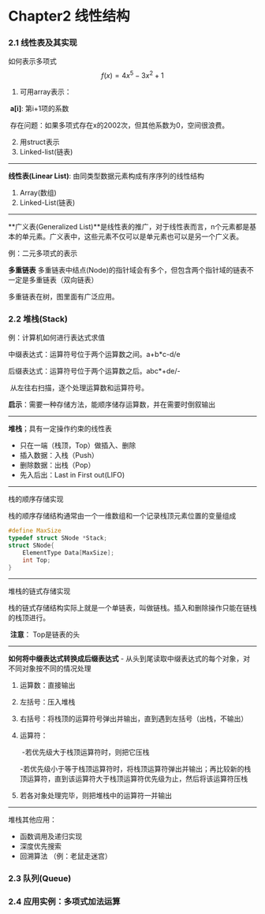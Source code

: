 # Chapter2 线性结构

### 2.1 线性表及其实现

如何表示多项式 
$$
f(x)=4x^5-3x^2+1
$$

1. 可用array表示：

​	 **a[i]**: 第i+1项的系数

​		存在问题：如果多项式存在x的2002次，但其他系数为0，空间很浪费。

2. 用struct表示
3. Linked-list(链表)

------

**线性表(Linear List)**: 由同类型数据元素构成有序序列的线性结构

1. Array(数组)
2. Linked-List(链表)

------

**广义表(Generalized List)**是线性表的推广，对于线性表而言，n个元素都是基本的单元素。广义表中，这些元素不仅可以是单元素也可以是另一个广义表。

例：二元多项式的表示

**多重链表** 多重链表中结点(Node)的指针域会有多个，但包含两个指针域的链表不一定是多重链表（双向链表）

多重链表在树，图里面有广泛应用。

### 2.2 堆栈(Stack)

例：计算机如何进行表达式求值

中缀表达式：运算符号位于两个运算数之间。a+b*c-d/e

后缀表达式：运算符号位于两个运算数之后。abc*+de/-

​	从左往右扫描，逐个处理运算数和运算符号。

​	**启示**：需要一种存储方法，能顺序储存运算数，并在需要时倒叙输出

------

**堆栈**；具有一定操作约束的线性表

- 只在一端（栈顶，Top）做插入、删除
- 插入数据：入栈（Push）
- 删除数据：出栈（Pop）
- 先入后出：Last in First out(LIFO)

------

栈的顺序存储实现

​	栈的顺序存储结构通常由一个一维数组和一个记录栈顶元素位置的变量组成

```c
#define MaxSize
typedef struct SNode *Stack;
struct SNode{
	ElementType Data[MaxSize];
	int Top;
}
```

------

堆栈的链式存储实现

​	栈的链式存储结构实际上就是一个单链表，叫做链栈。插入和删除操作只能在链栈的栈顶进行。

​	**注意**： Top是链表的头

------

**如何将中缀表达式转换成后缀表达式** - 从头到尾读取中缀表达式的每个对象，对不同对象按不同的情况处理

1. 运算数：直接输出

2. 左括号：压入堆栈

3. 右括号：将栈顶的运算符号弹出并输出，直到遇到左括号（出栈，不输出）

4. 运算符：

   ​	-若优先级大于栈顶运算符时，则把它压栈

   ​	-若优先级小于等于栈顶运算符时，将栈顶运算符弹出并输出；再比较新的栈顶运算符，直到该运算符大于栈顶运算符优先级为止，然后将该运算符压栈

5. 若各对象处理完毕，则把堆栈中的运算符一并输出

------

堆栈其他应用：

- 函数调用及递归实现
- 深度优先搜索
- 回溯算法 （例：老鼠走迷宫）

### 2.3 队列(Queue)



### 2.4 应用实例：多项式加法运算
